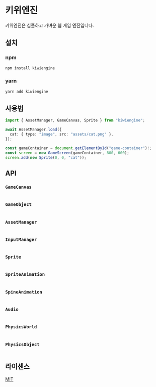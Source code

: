 # 키위엔진

키위엔진은 심플하고 가벼운 웹 게임 엔진입니다.

## 설치

### npm

```bash
npm install kiwiengine
```

### yarn

```bash
yarn add kiwiengine
```

## 사용법

```typescript
import { AssetManager, GameCanvas, Sprite } from "kiwiengine";

await AssetManager.load({
  cat: { type: "image", src: "assets/cat.png" },
});

const gameContainer = document.getElementById("game-container")!;
const screen = new GameScreen(gameContainer, 800, 600);
screen.add(new Sprite(0, 0, "cat"));
```

## API

### `GameCanvas`

```typescript
```

### `GameObject`

```typescript
```

### `AssetManager`

```typescript
```

### `InputManager`

```typescript
```

### `Sprite`

```typescript
```

### `SpriteAnimation`

```typescript
```

### `SpineAnimation`

```typescript
```

### `Audio`

```typescript
```

### `PhysicsWorld`

```typescript
```

### `PhysicsObject`

```typescript
```

## 라이센스

[MIT](LICENSE)
